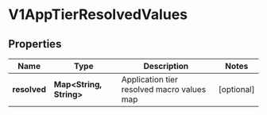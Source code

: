 # V1AppTierResolvedValues

## Properties
Name | Type | Description | Notes
------------ | ------------- | ------------- | -------------
**resolved** | **Map&lt;String, String&gt;** | Application tier resolved macro values map |  [optional]
